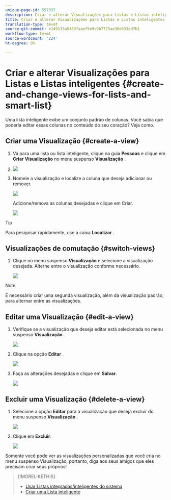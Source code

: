 ```yaml
---
unique-page-id: 557337
description: Criar e alterar Visualizações para Listas e Listas inteligentes - Documentos de marketing - Documentação do produto
title: Criar e alterar Visualizações para Listas e Listas inteligentes
translation-type: tm+mt
source-git-commit: e149133a5383faaef5e9c9b7775ae36e633ed7b1
workflow-type: tm+mt
source-wordcount: '224'
ht-degree: 0%

---
```



# Criar e alterar Visualizações para Listas e Listas inteligentes {#create-and-change-views-for-lists-and-smart-list}

Uma lista inteligente exibe um conjunto padrão de colunas. Você sabia que poderia editar essas colunas no conteúdo do seu coração? Veja como.

## Criar uma Visualização {#create-a-view}

1. Vá para uma lista ou lista inteligente, clique na guia **Pessoas** e clique em **Criar** **Visualização** no menu suspenso **Visualização** .
1. ![](assets/smartlist-createview.png)

1. Nomeie a visualização e localize a coluna que deseja adicionar ou remover.

   ![](assets/image2014-9-12-11-3a23-3a53.png)

   Adicione/remova as colunas desejadas e clique em Criar.

   ![](assets/image2014-9-12-11-3a24-3a7.png)

>[!TIP]
>
>Para pesquisar rapidamente, use a caixa **Localizar** .

## Visualizações de comutação {#switch-views}

1. Clique no menu suspenso **Visualização** e selecione a visualização desejada. Alterne entre o visualização conforme necessário.

   ![](assets/smartlist-customviewchoose.png)

>[!NOTE]
>
> É necessário criar uma segunda visualização, além da visualização padrão, para alternar entre as visualizações.

## Editar uma Visualização {#edit-a-view}

1. Verifique se a visualização que deseja editar está selecionada no menu suspenso **Visualização** .

   ![](assets/smartlist-customviewchoose.png)

1. Clique na opção **Editar** .

   ![](assets/smartlist-editcustomview.png)

1. Faça as alterações desejadas e clique em **Salvar**.

   ![](assets/image2014-9-12-11-3a27-3a19.png)



## Excluir uma Visualização {#delete-a-view}

1. Selecione a opção **Editar** para a visualização que deseja excluir do menu suspenso **Visualização** .

   ![](assets/smartlist-editcustomview.png)

1. Clique em **Excluir**.

   ![](assets/image2014-9-12-11-3a27-3a39.png)

Somente você pode ver as visualizações personalizadas que você cria no menu suspenso Visualização, portanto, diga aos seus amigos que eles precisam criar seus próprios!

>[!MORELIKETHIS]
>
>* [Usar Listas integradas/inteligentes do sistema](use-built-in-system-smart-lists.md)
>* [Criar uma Lista inteligente](../../../../product-docs/core-marketo-concepts/smart-lists-and-static-lists/creating-a-smart-list/create-a-smart-list.md)

>




